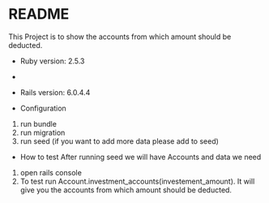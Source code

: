 # README

This Project is to show the accounts from which amount should be deducted.

* Ruby version: 2.5.3
* 
* Rails version: 6.0.4.4

* Configuration
 1. run bundle
 2. run migration
 3. run seed (if you want to add more data please add to seed)

* How to test
 After running seed we will have Accounts and data we need
 1. open rails console
 2. To test run Account.investment_accounts(investement_amount). It will give you the accounts from which amount should be deducted.
